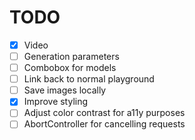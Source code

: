 # TODO

- [x] Video
- [ ] Generation parameters
- [ ] Combobox for models
- [ ] Link back to normal playground
- [ ] Save images locally
- [x] Improve styling
- [ ] Adjust color contrast for a11y purposes
- [ ] AbortController for cancelling requests
